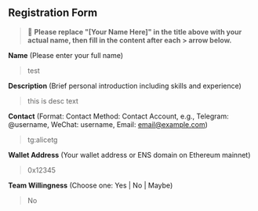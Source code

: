 ## Registration Form

> 📝 **Please replace "[Your Name Here]" in the title above with your actual name, then fill in the content after each > arrow below.**

**Name** (Please enter your full name)
>test

**Description** (Brief personal introduction including skills and experience)
>this is desc text

**Contact** (Format: Contact Method: Contact Account, e.g., Telegram: @username, WeChat: username, Email: email@example.com)
>tg:alicetg

**Wallet Address** (Your wallet address or ENS domain on Ethereum mainnet)
>0x12345

**Team Willingness** (Choose one: Yes | No | Maybe)
>No